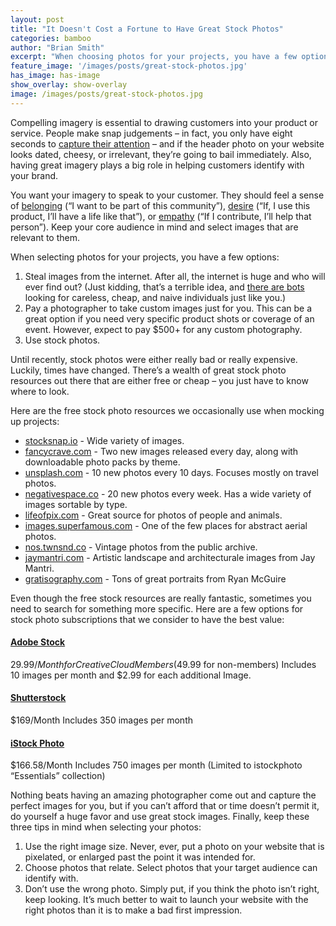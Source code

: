 ```yaml
---
layout: post
title: "It Doesn't Cost a Fortune to Have Great Stock Photos"
categories: bamboo
author: "Brian Smith"
excerpt: "When choosing photos for your projects, you have a few options"
feature_image: '/images/posts/great-stock-photos.jpg'
has_image: has-image
show_overlay: show-overlay
image: /images/posts/great-stock-photos.jpg
---
```


Compelling imagery is essential to drawing customers into your product or service. People make snap judgements – in fact, you only have eight seconds to [capture their attention](http://time.com/3858309/attention-spans-goldfish/) – and if the header photo on your website looks dated, cheesy, or irrelevant, they’re going to bail immediately. Also, having great imagery plays a big role in helping customers identify with your brand. 

You want your imagery to speak to your customer. They should feel a sense of [belonging](http://www.abelandcole.co.uk/) (“I want to be part of this community”), [desire](https://www.marinelayer.com/) (“If, I use this product, I’ll have a life like that”), or [empathy](http://www.toms.com/) (“If I contribute, I’ll help that person”). Keep your core audience in mind and select images that are relevant to them. 

When selecting photos for your projects, you have a few options:

1. Steal images from the internet. After all, the internet is huge and who will ever find out? (Just kidding, that’s a terrible idea, and [there are bots](http://www.isba.org/ibj/2014/11/lawpulse/yourclientgotgettyimagesdemandlette) looking for careless, cheap, and naive individuals just like you.)
2. Pay a photographer to take custom images just for you. This can be a great option if you need very specific product shots or coverage of an event. However, expect to pay $500+ for any custom photography.
3. Use stock photos. 

Until recently, stock photos were either really bad or really expensive. Luckily, times have changed. There’s a wealth of great stock photo resources out there that are either free or cheap – you just have to know where to look. 

Here are the free stock photo resources we occasionally use when mocking up projects:

- [stocksnap.io](https://stocksnap.io) - Wide variety of images.
- [fancycrave.com](http://fancycrave.com/) - Two new images released every day, along with downloadable photo packs by theme.
- [unsplash.com](https://unsplash.com/) - 10 new photos every 10 days. Focuses mostly on travel photos.
- [negativespace.co](http://negativespace.co/) - 20 new photos every week. Has a wide variety of images sortable by type.
- [lifeofpix.com](http://www.lifeofpix.com/) - Great source for photos of people and animals.
- [images.superfamous.com](http://images.superfamous.com/) - One of the few places for abstract aerial photos.
- [nos.twnsnd.co](http://nos.twnsnd.co/) - Vintage photos from the public archive.
- [jaymantri.com](http://jaymantri.com/) - Artistic landscape and architecturale images from Jay Mantri.
- [gratisography.com](http://www.gratisography.com/) - Tons of great portraits from Ryan McGuire

Even though the free stock resources are really fantastic, sometimes you need to search for something more specific. Here are a few options for stock photo subscriptions that we consider to have the best value: 

#### [Adobe Stock](http://stock.adobe.com)
$29.99/Month for Creative Cloud Members ($49.99 for non-members)
Includes 10 images per month and $2.99 for each additional Image.

#### [Shutterstock](http://www.shutterstock.com/)
$169/Month
Includes 350 images per month

#### [iStock Photo](http://www.istockphoto.com/)
$166.58/Month 
Includes 750 images per month (Limited to istockphoto “Essentials” collection)

Nothing beats having an amazing photographer come out and capture the perfect images for you, but if you can’t afford that or time doesn’t permit it, do yourself a huge favor and use great stock images. Finally, keep these three tips in mind when selecting your photos:

1. Use the right image size. Never, ever, put a photo on your website that is pixelated, or enlarged past the point it was intended for.
2. Choose photos that relate. Select photos that your target audience can identify with.
3. Don’t use the wrong photo. Simply put, if you think the photo isn’t right, keep looking. It’s much better to wait to launch your website with the right photos than it is to make a bad first impression. 

